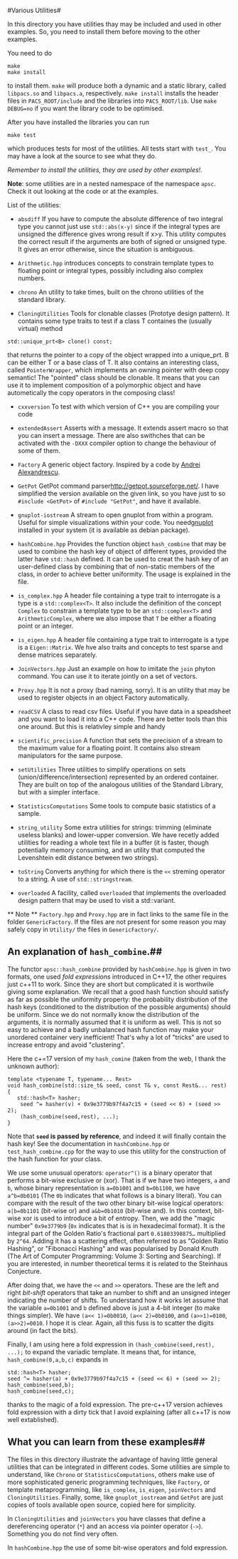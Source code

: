 #Various Utilities#

In this directory you have utilities thay may be included and used in
other examples. So, you need to install them before moving to the other
examples.

You need to do

    make 
    make install

to install them. `make` will produce both a dynamic and a static library, called `libpacs.so` and `libpacs.a`, respectively. `make install` installs the header files in `PACS_ROOT/include` and the libraries into `PACS_ROOT/lib`. Use `make DEBUG=no` if you want the library code to be optimised.

After you have installed the libraries you can run

    make test

which produces tests for most of the utilities. All tests start with `test_`. You may have a look at the source to see what they do.

*Remember to install the utilities, they are used by other examples!.*

**Note**: some utilities are in a nested namespace of the namespace `apsc`. Check it out looking at the code or at the examples.

List of the utilities:

* `absdiff` If you have to compute the absolute difference of two integral type
you cannot just use `std::abs(x-y)` since if the integral types are unsigned the difference gives wrong result if x>y. This utility computes the correct result
if the arguments are both of signed or unsigned type. It gives an error otherwise, since the situation is ambiguous.

* `Arithmetic.hpp`  introduces concepts to constrain template types to floating point or integral types, possibly including also complex numbers. 

* `chrono`  An utility to take times, built on the chrono utilities of the standard library.

* `CloningUtilities` Tools for clonable classes (Prototye design pattern). It contains some type traits to test if a class T containes the (usually virtual) method

```
std::unique_prt<B> clone() const;
```

that returns the pointer to a copy of the object wrapped into a
unique_prt.  B can be either T or a base class of T. It also contains
an interesting class, called `PointerWrapper`, which implements an owning pointer with deep copy
semantic! The "pointed" class should be clonable. It means that you can use it to implement composition of a polymorphic object and have autometically the copy operators in the composing class!

* `cxxversion` To test with which version of C++ you are compiling your code

* `extendedAssert`  Asserts with a message. It extends assert macro so that you can insert a message. There are also swithches that can be activated with the `-DXXX` compiler option to change the behaviour of some of them.

* `Factory`  A generic object factory. Inspired by a code by [Andrei Alexandrescu](https://en.wikipedia.org/wiki/Andrei_Alexandrescu). 

* `GetPot`  GetPot command parser<http://getpot.sourceforge.net/>. I have simplified the version available on the given link, so you have just to so `#include <GetPot>` of `#include "GetPot"`, and have it available.

* `gnuplot-iostream` A stream to open gnuplot from within a program. Useful for simple visualizations within your code. You need[gnuplot](http://www.gnuplot.info/) installed in your system (it is available as debian package).

* `hashCombine.hpp` Provides the function object `hash_combine` that may be used to combine the hash key of object of different types, provided the latter have `std::hash` defined. It can be used to creat the hash key of an user-defined class by combining that of non-static members of the class, in order to achieve better uniformity. The usage is explained in the file.

* `is_complex.hpp` A header file containing a type trait to interrogate is a type is a `std::complex<T>`. It also include the definition of the concept `Complex` to constrain a template type to be an `std::complex<T>` and `ArithmeticComplex`, where we also impose that `T` be either a floating point or an integer.

* `is_eigen.hpp` A header file containing a type trait to interrogate is a type is a `Eigen::Matrix`.
We hve also traits and concepts to test sparse and dense matrices separately.


* `JoinVectors.hpp` Just an example on how to imitate the `join` phyton command. You can use it to iterate jointly on a set of vectors. 

* `Proxy.hpp` It is not a proxy (bad naming, sorry). It is an utility that may be used to register objects in an object Factory automatically.

* `readCSV` A class to read csv files. Useful if you have data in a speadsheet and you want to load it into a C++ code. There are better tools than this one around. But this is relativley simple and handy

* `scientific_precision` A function that sets the precision of a stream to the maximum value for a floating point. It contains also stream manipulators for the same purpose.

* `setUtilities` Three utilities to simplify operations on sets (union/difference/intersection)
represented by an ordered container. They are built on top of the analogous
utilities of the Standard Library, but with a simpler interface. 

* `StatisticsComputations` Some tools to compute basic statistics of a sample.

* `string_utility` Some extra utilities for strings: trimming (eliminate useless blanks) and lower-upper conversion. We have recetly added utilities for reading a whole text file in a buffer (it is faster, though potentially memory consuming, and an utility that computed the Levenshtein edit distance between two strings).

* `toString` Converts anything for which there is the `<<` streming operator to a string. A use of `std::stringstream`.

* `overloaded` A facility, called `overloaded` that implements the overloaded design pattern that may be used to visit a std::variant.


** Note ** `Factory.hpp` and `Proxy.hpp` are in fact links to the same file in the folder `GenericFactory`. If the files are not present for some reason you may safely copy in `Utility/` the files in `GenericFactory/`.


## An explanation of `hash_combine`.##
The functor `apsc::hash_combine` provided by  `hashCombine.hpp` is given in two formats, one used *fold expressions* introduced in C++17, the other requires just c++11 to work. Since they are short but complicated it is worthwile giving some explanation.
We recall that a good hash function should satisfy as far as possible the uniformity property: the probability distribution of the hash keys (conditioned to the distribution of the possible arguments) should be uniform. Since we do not normally know the distribution of the arguments, it is normally assumed that it is uniform as well.
This is not so easy to achieve and a badly unbalanced hash function may make your unordered container very inefficient! That's why a lot of "tricks" are used to increase entropy and avoid "clustering".

Here the c+=17 version of my `hash_comine` (taken from the web, I thank the unknown author):

	template <typename T, typename... Rest>
	void hash_combine(std::size_t& seed, const T& v, const Rest&... rest)
	{
	   std::hash<T> hasher;
        seed ^= hasher(v) + 0x9e3779b97f4a7c15 + (seed << 6) + (seed >> 2);
        (hash_combine(seed,rest), ...);
	}

Note that **`seed` is passed by reference**, and indeed it will finally contain the hash key! See the documentation in `hashCombine.hpp` or `test_hash_combine.cpp` for the way to use this utility for the construction of the hash function for your class.

We use some unusual operators: `operator^()` is a binary operator that performs a bit-wise exclusive or (xor). That is if we have two integers, `a` and `b`, whose binary representation is `a=0b1001` and `b=0b1100`, we have `a^b=0b0101` (The `0b` indicates that what follows is a binary literal). You can compare with the result of the two other binary bit-wise logical operators: `a|b=0b1101` (bit-wise or) and `a&b=0b1010` (bit-wise and). In this context, bit-wise xor is used to introduce a bit of entropy. 
Then, we add the "magic number" `0x9e3779b9` (`0x` indicates that is is in hexadecimal format). It is the integral part of the Golden Ratio's fractional part `0.61803398875…`  multiplied by `2^64`. Adding it has a scattering effect, often referred to as "Golden Ratio Hashing", or "Fibonacci Hashing" and was popularised by Donald Knuth (The Art of Computer Programming: Volume 3: Sorting and Searching). If you are interested, in number theoretical terms it is related to the Steinhaus Conjecture. 

After doing that, we have the `<<` and `>>` operators. These are the left and right *bit-shift* operators that take an number to shift and an unsigned integer indicating the number of shifts. To understand how it works let assume that the variable `a=0b1001` and `b` defined above is just a 4-bit integer (to make things simpler). We have
`(a<< 1)=0b0010`, `(a<< 2)=0b0100`, and `(a>>1)=0100`, `(a>>2)=0010`. I hope it is clear. Again, all this fuss is to scatter the digits around (in fact the bits).

Finally, I am using here a fold expression in `(hash_combine(seed,rest), ...);` to expand the variadic template. It means that, for intance,
`hash_combine(0,a,b,c)` expands in

	std::hash<T> hasher;
	seed ^= hasher(a) + 0x9e3779b97f4a7c15 + (seed << 6) + (seed >> 2);
	hash_combine(seed,b);
	hash_combine(seed,c);

thanks to the magic of a fold expression. The pre-c++17 version achieves fold expression with a dirty tick that I avoid explaining (after all c++17 is now well extablished).

## What you can learn from these examples##

The files in this directory illustrate the advantage of having little general utilities that can be integrated in different codes.
Some utilities are simple to understand, like `Chrono` or `StatisticsComputations`, others make use of more sophisticated generic programming 
techniques, like `Factory`, or template metaprogramming, like `is_complex`, `is_eigen`, `joinVectors` and `CloningUtilities`. 
Finally, some, like `gnuplot_iostream` and `GetPot` are just copies of tools available open source, copied here for simplicity.

In `CloningUtilities` and `joinVectors` you have classes that define a dereferencing operator (`*`) and an access via pointer operator
(`->`). Something you do not find very often.

In `hashCombine.hpp` the use of some bit-wise operators and fold expression.


